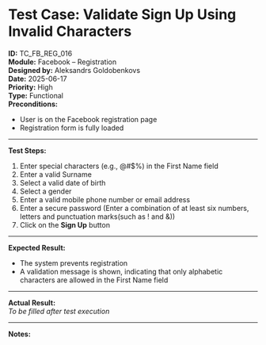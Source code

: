 # Test Case: Validate Sign Up Using Invalid Characters

**ID:** TC_FB_REG_016  
**Module:** Facebook – Registration  
**Designed by:** Aleksandrs Goldobenkovs  
**Date:** 2025-06-17  
**Priority:** High  
**Type:** Functional  
**Preconditions:**  
- User is on the Facebook registration page  
- Registration form is fully loaded

---

**Test Steps:**

1. Enter special characters (e.g., @#$%) in the First Name field
2. Enter a valid Surname
3. Select a valid date of birth
4. Select a gender  
5. Enter a valid mobile phone number or email address
6. Enter a secure password (Enter a combination of at least six numbers, letters and punctuation marks(such as ! and &))  
7. Click on the **Sign Up** button

---

**Expected Result:**  
- The system prevents registration
- A validation message is shown, indicating that only alphabetic characters are allowed in the First Name field

---

**Actual Result:**  
_To be filled after test execution_

---

**Notes:**    

